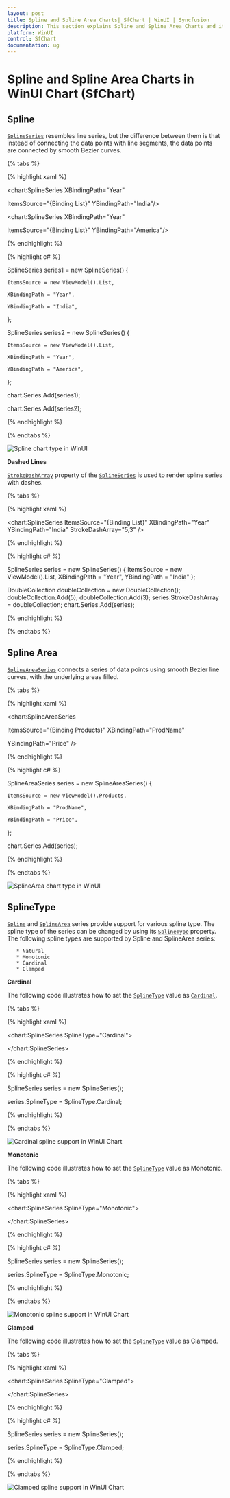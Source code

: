 ```yaml
---
layout: post
title: Spline and Spline Area Charts| SfChart | WinUI | Syncfusion
description: This section explains Spline and Spline Area Charts and its properties for customization in WinUI Charts (SfChart)
platform: WinUI
control: SfChart
documentation: ug
---
```


# Spline and Spline Area Charts in WinUI Chart (SfChart)

## Spline

[`SplineSeries`](https://help.syncfusion.com/cr/WinUI/Syncfusion.UI.Xaml.Charts.SplineSeries.html#) resembles line series, but the difference between them is that instead of connecting the data points with line segments, the data points are connected by smooth Bezier curves.

{% tabs %}

{% highlight xaml %}

<chart:SplineSeries  XBindingPath="Year"     

ItemsSource="{Binding List}" YBindingPath="India"/>

<chart:SplineSeries  XBindingPath="Year"     

ItemsSource="{Binding List}" YBindingPath="America"/>

{% endhighlight %}

{% highlight c# %}

SplineSeries series1 = new SplineSeries()
{

    ItemsSource = new ViewModel().List,

    XBindingPath = "Year",

    YBindingPath = "India",

};

SplineSeries series2 = new SplineSeries()
{

    ItemsSource = new ViewModel().List,

    XBindingPath = "Year",

    YBindingPath = "America",

};

chart.Series.Add(series1);

chart.Series.Add(series2);

{% endhighlight %}

{% endtabs %}

![Spline chart type in WinUI](Series_images/spline.png)

**Dashed Lines**

[`StrokeDashArray`](https://help.syncfusion.com/cr/WinUI/Syncfusion.UI.Xaml.Charts.SplineSeries.html#Syncfusion_UI_Xaml_Charts_SplineSeries_StrokeDashArray) property of the [`SplineSeries`](https://help.syncfusion.com/cr/WinUI/Syncfusion.UI.Xaml.Charts.SplineSeries.html#) is used to render spline series with dashes.

{% tabs %}

{% highlight xaml %}

<chart:SplineSeries ItemsSource="{Binding List}" XBindingPath="Year" YBindingPath="India" StrokeDashArray="5,3" />

{% endhighlight %}

{% highlight c# %}

SplineSeries series = new SplineSeries()
{
    ItemsSource = new ViewModel().List,
    XBindingPath = "Year",
    YBindingPath = "India"
};

DoubleCollection doubleCollection = new DoubleCollection();
doubleCollection.Add(5);
doubleCollection.Add(3);
series.StrokeDashArray = doubleCollection;
chart.Series.Add(series);

{% endhighlight %}

{% endtabs %}

## Spline Area

[`SplineAreaSeries`](https://help.syncfusion.com/cr/WinUI/Syncfusion.UI.Xaml.Charts.SplineAreaSeries.html#) connects a series of data points using smooth Bezier line curves, with the underlying areas filled. 

{% tabs %}

{% highlight xaml %}

<chart:SplineAreaSeries             

ItemsSource="{Binding Products}" XBindingPath="ProdName"     

YBindingPath="Price" />

{% endhighlight %}

{% highlight c# %}

SplineAreaSeries series = new SplineAreaSeries()
{

    ItemsSource = new ViewModel().Products,

    XBindingPath = "ProdName",

    YBindingPath = "Price",

};

chart.Series.Add(series);

{% endhighlight %}

{% endtabs %}

![SplineArea chart type in WinUI](Series_images/splinearea.png)

## SplineType

[`Spline`](https://help.syncfusion.com/cr/WinUI/Syncfusion.UI.Xaml.Charts.SplineSeries.html) and [`SplineArea`](https://help.syncfusion.com/cr/WinUI/Syncfusion.UI.Xaml.Charts.SplineAreaSeries.html) series provide support for various spline type. The spline type of the series can be changed by using its [`SplineType`](https://help.syncfusion.com/cr/WinUI/Syncfusion.UI.Xaml.Charts.SplineSeries.html#Syncfusion_UI_Xaml_Charts_SplineSeries_SplineTypeProperty) property. The following spline types are supported by Spline and SplineArea series:

       * Natural
       * Monotonic
       * Cardinal
       * Clamped

**Cardinal**

The following code illustrates how to set the [`SplineType`](https://help.syncfusion.com/cr/WinUI/Syncfusion.UI.Xaml.Charts.SplineSeries.html#Syncfusion_UI_Xaml_Charts_SplineSeries_SplineType) value as [`Cardinal`](https://help.syncfusion.com/cr/WinUI/Syncfusion.UI.Xaml.Charts.SplineType.html).

{% tabs %}

{% highlight xaml %}

<chart:SplineSeries SplineType="Cardinal">

</chart:SplineSeries>

{% endhighlight %}

{% highlight c# %}

SplineSeries series = new SplineSeries();

series.SplineType = SplineType.Cardinal;

{% endhighlight %}

{% endtabs %}

![Cardinal spline support in WinUI Chart](Series_images/cardinal.png)

**Monotonic**

The following code illustrates how to set the [`SplineType`](https://help.syncfusion.com/cr/WinUI/Syncfusion.UI.Xaml.Charts.SplineSeries.html#Syncfusion_UI_Xaml_Charts_SplineSeries_SplineTypeProperty) value as Monotonic.

{% tabs %}

{% highlight xaml %}

<chart:SplineSeries SplineType="Monotonic">

</chart:SplineSeries>

{% endhighlight %}

{% highlight c# %}

SplineSeries series = new SplineSeries();

series.SplineType = SplineType.Monotonic;

{% endhighlight %}

{% endtabs %}

![Monotonic spline support in WinUI Chart](Series_images/monotonic.png)

**Clamped**

The following code illustrates how to set the [`SplineType`](https://help.syncfusion.com/cr/WinUI/Syncfusion.UI.Xaml.Charts.SplineSeries.html#Syncfusion_UI_Xaml_Charts_SplineSeries_SplineTypeProperty) value as Clamped.

{% tabs %}

{% highlight xaml %}

<chart:SplineSeries SplineType="Clamped">

</chart:SplineSeries>

{% endhighlight %}

{% highlight c# %}

SplineSeries series = new SplineSeries();

series.SplineType = SplineType.Clamped;

{% endhighlight %}

{% endtabs %}

![Clamped spline support in WinUI Chart](Series_images/clamped.png)
